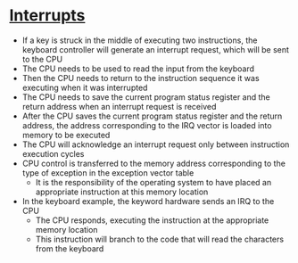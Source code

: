 # [Interrupts](https://bob.cs.sonoma.edu/IntroCompOrg-RPi/sec-inters.html)

* If a key is struck in the middle of executing two instructions, the keyboard controller will generate an interrupt request, which will be sent to the CPU
* The CPU needs to be used to read the input from the keyboard
* Then the CPU needs to return to the instruction sequence it was executing when it was interrupted
* The CPU needs to save the current program status register and the return address when an interrupt request is received
* After the CPU saves the current program status register and the return address, the address corresponding to the IRQ vector is loaded into memory to be executed
* The CPU will acknowledge an interrupt request only between instruction execution cycles
* CPU control is transferred to the memory address corresponding to the type of exception in the exception vector table
  * It is the responsibility of the operating system to have placed an appropriate instruction at this memory location
* In the keyboard example, the keyword hardware sends an IRQ to the CPU
  * The CPU responds, executing the instruction at the appropriate memory location
  * This instruction will branch to the code that will read the characters from the keyboard
